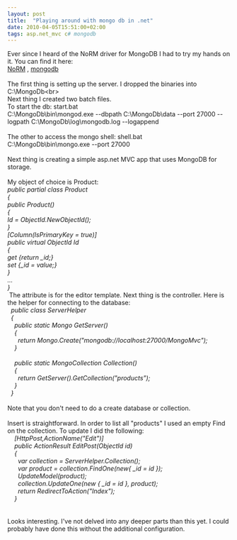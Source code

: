 ```yaml
---
layout: post
title:  "Playing around with mongo db in .net"
date: 2010-04-05T15:51:00+02:00
tags: asp.net_mvc c# mongodb
---
```


Ever since I heard of the NoRM driver for MongoDB I had to try my hands on it. You can find it here:<br><a href="http://github.com/atheken/NoRM">NoRM</a> , <a href="http://www.mongodb.org/">mongodb</a><br><br>
The first thing is setting up the server. I dropped the binaries into <br>
C:\MongoDb\<br><br>
Next thing I created two batch files. <br>
To start the db: start.bat<br>
C:\MongoDb\bin\mongod.exe --dbpath C:\MongoDb\data --port 27000 --logpath C:\MongoDb\log\mongodb.log --logappend<br><br>
The other to access the mongo shell: shell.bat<br>
C:\MongoDb\bin\mongo.exe --port 27000 <br><br>
Next thing is creating a simple asp.net MVC app that uses MongoDB for storage.<br><br>
My object of choice is Product:<br><i>public partial class Product</i><br><i>{</i><br><i>public Product()</i><br><i>{</i><br><i>Id = ObjectId.NewObjectId();</i><br><i>}</i><br><i>[Column(IsPrimaryKey = true)]</i><br><i>public virtual ObjectId Id</i><br><i>{</i><br><i>get {return _id;}</i><br><i>set {_id = value;}</i><br><i>}</i><br><i>...</i><br><i>}</i><br>
 The attribute is for the editor template. Next thing is the controller. Here is the helper for connecting to the database:<br><i>  public class ServerHelper<br>
  {<br>
    public static Mongo GetServer()<br>
    {<br>
      return Mongo.Create("mongodb://localhost:27000/MongoMvc");<br>
    }<br><br>
    public static MongoCollection<product> Collection()<br>
    {<br>
      return GetServer().GetCollection<product>("products");<br>
    }<br>
  }</product></product></i><br><br>
Note that you don't need to do a create database or collection.<br><br>
Insert is straightforward. In order to list all "products" I used an empty Find on the collection. To update I did the following:<br>
    <i>[HttpPost,ActionName("Edit")]<br>
    public ActionResult EditPost(ObjectId id)<br>
    {<br>
      var collection = ServerHelper.Collection();<br>
      var product = collection.FindOne(new{ _id = id });<br>
      UpdateModel(product);<br>
      collection.UpdateOne(new { _id = id }, product);<br>
      return RedirectToAction("Index");<br>
    }</i><br><br><br>
Looks interesting. I've not delved into any deeper parts than this yet. I could probably have done this without the additional configuration.
<div style="clear: both;"></div>